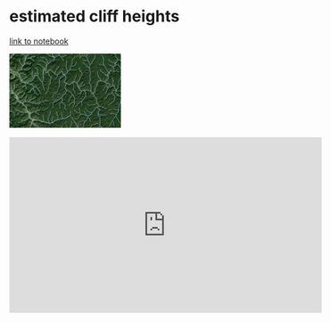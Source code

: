 # estimated cliff heights
[link to notebook](rrg.ipynb)    

![Half Moon Arch and Cliffs Over 40ft (72 DPI)](map.jpg)

<iframe width="560" height="315" src="https://www.youtube.com/embed/BoyH83uDDIQ" frameborder="0" allow="accelerometer; autoplay; encrypted-media; gyroscope; picture-in-picture" allowfullscreen></iframe>
